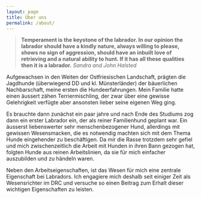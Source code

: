 ```yaml
---
layout: page
title: Über uns
permalink: /about/
---
```


> **Temperament is the keystone of the labrador. In our opinion the labrador should have a kindly nature, always willing to please, shows no sign of aggression, should have an inbuilt love of retrieving and a natural ability to hunt. If it has all these qualities then it is a labrador.** 
*Sandra and John Halsted*

Aufgewachsen in den Weiten der Ostfriesischen Landschaft, prägten die Jagdhunde (überwiegend DD und kl. Münsterländer) der bäuerlichen Nachbarschaft, meine ersten die Hundeerfahrungen. Mein Familie hatte einen äussert zähen Terriermischling, der zwar über eine gewisse Gelehrigkeit verfügte aber ansonsten lieber seine eigenen Weg ging.
        
Es brauchte dann zunächst ein paar jahre und nach Ende des Studiums zog dann ein erster Labrador ein, der als reiner Familienhund geplant war. Ein äusserst liebenswerter sehr menschenbezogener Hund, allerdings mit gewissen Wesensmacken, die es notwendig machten sich mit dem Thema Hunde eingehender zu beschäftigen. Da mir die Rasse trotzdem sehr gefiel und mich zwischenzeitlich die Arbeit mit Hunden in ihren Bann gezogen hat, folgten Hunde aus reinen Arbeitslinien, da sie für mich einfacher auszubilden und zu händeln waren.
        
Neben den Arbeitseigenschaften, ist das Wesen für mich eine zentrale Eigenschaft bei Labradors. Ich engagiere mich deshalb seit einiger Zeit als Wesensrichter im DRC und versuche so einen Beitrag zum Erhalt dieser wichtigen Eigenschaften zu leisten.
